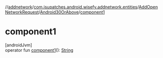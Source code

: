 //[addnetwork](../../../../index.md)/[com.isupatches.android.wisefy.addnetwork.entities](../../index.md)/[AddOpenNetworkRequest](../index.md)/[Android30OrAbove](index.md)/[component1](component1.md)

# component1

[androidJvm]\
operator fun [component1](component1.md)(): [String](https://kotlinlang.org/api/latest/jvm/stdlib/kotlin/-string/index.html)
